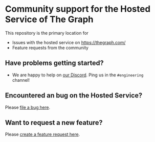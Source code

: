 # Community support for the Hosted Service of The Graph

This repository is the primary location for

* Issues with the hosted service on https://thegraph.com/
* Feature requests from the community

## Have problems getting started?

* We are happy to help on [our Discord](https://thegraph.com/discord). Ping us in the `#engineering` channel!

## Encountered an bug on the Hosted Service?

Please [file a bug here](https://github.com/graphprotocol/support/issues/new?labels=bug).

## Want to request a new feature?

Please [create a feature request here](https://github.com/graphprotocol/support/issues/new?labels=enhancement).
